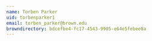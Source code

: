 ```yaml
---
name: Torben Parker
uid: torbenparker1
email: torben_parker@brown.edu
browndirectory: bdcefbe4-fc17-4543-9905-e64e5febee8a
---
```

